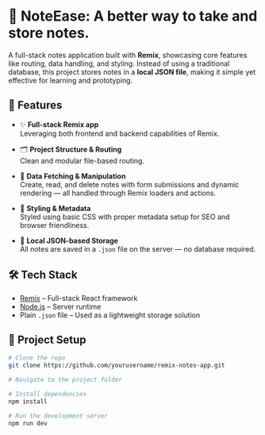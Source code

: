 # 📝 NoteEase: A better way to take and store notes.

A full-stack notes application built with **Remix**, showcasing core features like routing, data handling, and styling. Instead of using a traditional database, this project stores notes in a **local JSON file**, making it simple yet effective for learning and prototyping.

## 🚀 Features

- ✨ **Full-stack Remix app**  
  Leveraging both frontend and backend capabilities of Remix.

- 🗂️ **Project Structure & Routing**  
  Clean and modular file-based routing.

- 📡 **Data Fetching & Manipulation**  
  Create, read, and delete notes with form submissions and dynamic rendering — all handled through Remix loaders and actions.

- 🎨 **Styling & Metadata**  
  Styled using basic CSS with proper metadata setup for SEO and browser friendliness.

- 💾 **Local JSON-based Storage**  
  All notes are saved in a `.json` file on the server — no database required.

## 🛠️ Tech Stack

- [Remix](https://remix.run/) – Full-stack React framework  
- [Node.js](https://nodejs.org/) – Server runtime  
- Plain `.json` file – Used as a lightweight storage solution

## 📁 Project Setup

```bash
# Clone the repo
git clone https://github.com/yourusername/remix-notes-app.git

# Navigate to the project folder

# Install dependencies
npm install

# Run the development server
npm run dev
